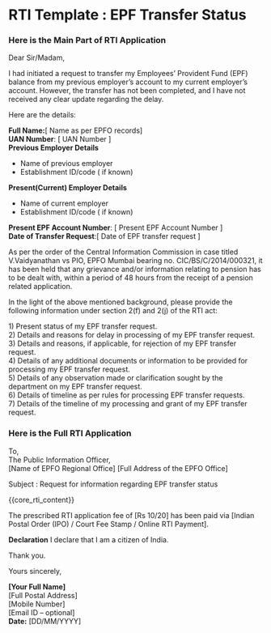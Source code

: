 # RTI Template : EPF Transfer Status

<!-- START Main Part of RTI Application -->
### Here is the Main Part of RTI Application

Dear Sir/Madam,

I had initiated a request to transfer my Employees’ Provident Fund (EPF) balance from my previous employer’s account to my current employer’s account. However, the transfer has not been completed, and I have not received any clear update regarding the delay.

Here are the details:

**Full Name:**\[ Name as per EPFO records\]  
**UAN Number**: \[ UAN Number \]  
**Previous Employer Details** 

- Name of previous employer  
- Establishment ID/code ( if known)

**Present(Current) Employer Details** 

- Name of current employer  
- Establishment ID/code ( if known)

**Present EPF Account Number**:  \[ Present EPF Account Number \]  
**Date of Transfer Request**:\[ Date of  EPF transfer request \]

As per the order of the Central Information Commission in case titled V.Vaidyanathan vs PIO, EPFO Mumbai bearing no. CIC/BS/C/2014/000321, it has been held that any grievance and/or information relating to pension has to be dealt with, within a period of 48 hours from the receipt of a pension related application.

In the light of the above mentioned background, please provide the following information under section 2(f) and 2(j) of the RTI act:

1\) Present status of my EPF transfer request.  
2\) Details and reasons for delay in processing of my EPF transfer request.  
3\) Details and reasons, if applicable, for rejection of my EPF transfer request.  
4\) Details of any additional documents or information to be provided for processing my EPF transfer request.  
5\) Details of any observation made or clarification sought by the department on my EPF transfer request.  
6\) Details of timeline as per rules for processing EPF transfer requests.  
7\) Details of the timeline of my processing and grant of my EPF transfer request.

<!-- END OF Main Part of RTI Application -->

### Here is the Full RTI Application

To,  
The Public Information Officer,  
[Name of EPFO Regional Office]
[Full Address of the EPFO Office]

Subject :  Request for information regarding EPF transfer status

{{core_rti_content}}

The prescribed RTI application fee of \[Rs 10/20\] has been paid via \[Indian Postal Order (IPO) / Court Fee Stamp / Online RTI Payment\].

**Declaration** I declare that I am a citizen of India.

Thank you.

Yours sincerely,

**\[Your Full Name\]**  
[Full Postal Address]  
[Mobile Number]  
[Email ID – optional]  
**Date:** \[DD/MM/YYYY\]
